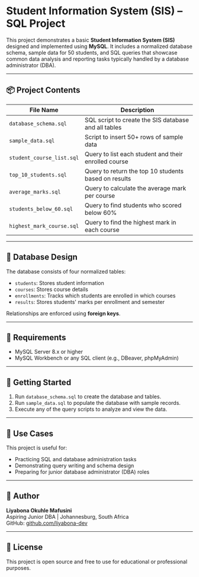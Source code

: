 # Student Information System (SIS) – SQL Project

This project demonstrates a basic **Student Information System (SIS)** designed and implemented using **MySQL**. It includes a normalized database schema, sample data for 50 students, and SQL queries that showcase common data analysis and reporting tasks typically handled by a database administrator (DBA).

---

## 📦 Project Contents

| File Name                  | Description                                                  |
|----------------------------|--------------------------------------------------------------|
| `database_schema.sql`      | SQL script to create the SIS database and all tables         |
| `sample_data.sql`          | Script to insert 50+ rows of sample data                     |
| `student_course_list.sql`  | Query to list each student and their enrolled course         |
| `top_10_students.sql`      | Query to return the top 10 students based on results         |
| `average_marks.sql`        | Query to calculate the average mark per course               |
| `students_below_60.sql`    | Query to find students who scored below 60%                  |
| `highest_mark_course.sql`  | Query to find the highest mark in each course                |

---

## 🧠 Database Design

The database consists of four normalized tables:

- `students`: Stores student information  
- `courses`: Stores course details  
- `enrollments`: Tracks which students are enrolled in which courses  
- `results`: Stores students' marks per enrollment and semester

Relationships are enforced using **foreign keys**.

---

## 🔧 Requirements

- MySQL Server 8.x or higher
- MySQL Workbench or any SQL client (e.g., DBeaver, phpMyAdmin)

---

## 🚀 Getting Started

1. Run `database_schema.sql` to create the database and tables.
2. Run `sample_data.sql` to populate the database with sample records.
3. Execute any of the query scripts to analyze and view the data.

---

## 📘 Use Cases

This project is useful for:

- Practicing SQL and database administration tasks
- Demonstrating query writing and schema design
- Preparing for junior database administrator (DBA) roles

---

## 📇 Author

**Liyabona Okuhle Mafusini**  
Aspiring Junior DBA | Johannesburg, South Africa  
GitHub: [github.com/liyabona-dev](https://github.com/liyabona-dev)

---

## 🪪 License

This project is open source and free to use for educational or professional purposes.

